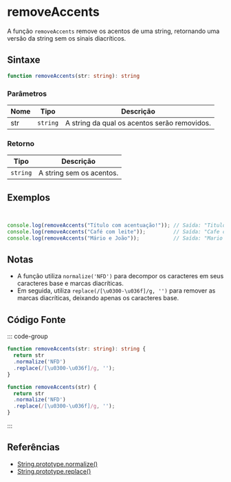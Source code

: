 # removeAccents

A função `removeAccents` remove os acentos de uma string, retornando uma versão da string sem os sinais diacríticos.

## Sintaxe

```typescript
function removeAccents(str: string): string
```

### Parâmetros

| Nome  | Tipo     | Descrição                                          |
|-------|----------|----------------------------------------------------|
| str   | `string` | A string da qual os acentos serão removidos.      |

### Retorno

| Tipo    | Descrição                                      |
|---------|------------------------------------------------|
| `string` | A string sem os acentos.                      |

## Exemplos

```typescript


console.log(removeAccents("Título com acentuação!")); // Saída: "Titulo com acentuacao!"
console.log(removeAccents("Café com leite"));         // Saída: "Cafe com leite"
console.log(removeAccents("Mário e João"));           // Saída: "Mario e Joao"
```

## Notas

- A função utiliza `normalize('NFD')` para decompor os caracteres em seus caracteres base e marcas diacríticas.
- Em seguida, utiliza `replace(/[\u0300-\u036f]/g, '')` para remover as marcas diacríticas, deixando apenas os caracteres base.

## Código Fonte

::: code-group
```typescript
function removeAccents(str: string): string {
  return str
  .normalize('NFD')
  .replace(/[\u0300-\u036f]/g, '');
}
```

```javascript
function removeAccents(str) {
  return str
  .normalize('NFD')
  .replace(/[\u0300-\u036f]/g, '');
}
```
::: 

## Referências

- [String.prototype.normalize()](https://developer.mozilla.org/pt-BR/docs/Web/JavaScript/Reference/Global_Objects/String/normalize)
- [String.prototype.replace()](https://developer.mozilla.org/pt-BR/docs/Web/JavaScript/Reference/Global_Objects/String/replace)